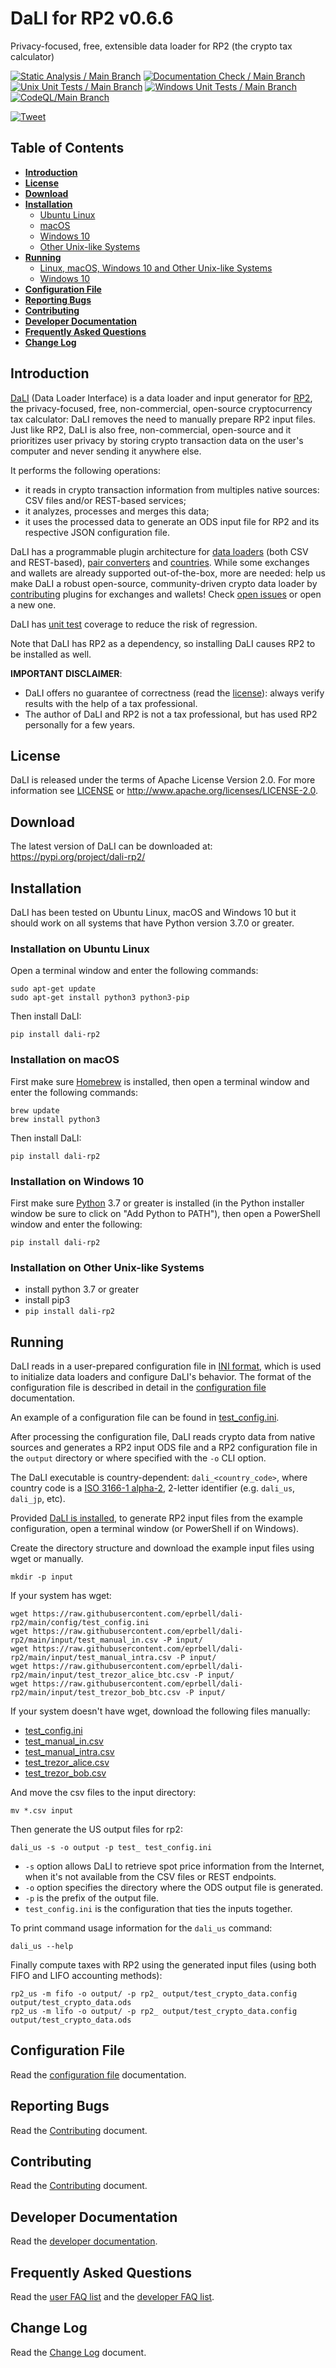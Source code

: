 <!--- Copyright 2022 eprbell --->

<!--- Licensed under the Apache License, Version 2.0 (the "License"); --->
<!--- you may not use this file except in compliance with the License. --->
<!--- You may obtain a copy of the License at --->

<!---     http://www.apache.org/licenses/LICENSE-2.0 --->

<!--- Unless required by applicable law or agreed to in writing, software --->
<!--- distributed under the License is distributed on an "AS IS" BASIS, --->
<!--- WITHOUT WARRANTIES OR CONDITIONS OF ANY KIND, either express or implied. --->
<!--- See the License for the specific language governing permissions and --->
<!--- limitations under the License. --->

# DaLI for RP2 v0.6.6

Privacy-focused, free, extensible data loader for RP2 (the crypto tax calculator)

[![Static Analysis / Main Branch](https://github.com/eprbell/dali-rp2/actions/workflows/static_analysis.yml/badge.svg)](https://github.com/eprbell/dali-rp2/actions/workflows/static_analysis.yml)
[![Documentation Check / Main Branch](https://github.com/eprbell/dali-rp2/actions/workflows/documentation_check.yml/badge.svg)](https://github.com/eprbell/dali-rp2/actions/workflows/documentation_check.yml)
[![Unix Unit Tests / Main Branch](https://github.com/eprbell/dali-rp2/actions/workflows/unix_unit_tests.yml/badge.svg)](https://github.com/eprbell/dali-rp2/actions/workflows/unix_unit_tests.yml)
[![Windows Unit Tests / Main Branch](https://github.com/eprbell/dali-rp2/actions/workflows/windows_unit_tests.yml/badge.svg)](https://github.com/eprbell/dali-rp2/actions/workflows/windows_unit_tests.yml)
[![CodeQL/Main Branch](https://github.com/eprbell/dali-rp2/actions/workflows/codeql-analysis.yml/badge.svg)](https://github.com/eprbell/dali-rp2/actions/workflows/codeql-analysis.yml)

[![Tweet](https://img.shields.io/twitter/url/http/shields.io.svg?style=social)](https://twitter.com/intent/tweet?text=I%20use%20RP2,%20the%20privacy-focused,%20open%20source,%20free,%20non-commercial%20crypto%20tax%20calculator&url=https://github.com/eprbell/rp2/?anything)

## Table of Contents
* **[Introduction](#introduction)**
* **[License](#license)**
* **[Download](#download)**
* **[Installation](#installation)**
  * [Ubuntu Linux](#installation-on-ubuntu-linux)
  * [macOS](#installation-on-macos)
  * [Windows 10](#installation-on-windows-10)
  * [Other Unix-like Systems](#installation-on-other-unix-like-systems)
* **[Running](#running)**
  * [Linux, macOS, Windows 10 and Other Unix-like Systems](#running-on-linux-macos-windows-10-and-other-unix-like-systems)
  * [Windows 10](#running-on-windows-10)
* **[Configuration File](#configuration-file)**
* **[Reporting Bugs](#reporting-bugs)**
* **[Contributing](#contributing)**
* **[Developer Documentation](#developer-documentation)**
* **[Frequently Asked Questions](#frequently-asked-questions)**
* **[Change Log](#change-log)**

## Introduction
[DaLI](https://github.com/eprbell/dali-rp2) (Data Loader Interface) is a data loader and input generator for [RP2](https://github.com/eprbell/rp2), the privacy-focused, free, non-commercial, open-source cryptocurrency tax calculator: DaLI removes the need to manually prepare RP2 input files. Just like RP2, DaLI is also free, non-commercial, open-source and it prioritizes user privacy by storing crypto transaction data on the user's computer and never sending it anywhere else.

It performs the following operations:
* it reads in crypto transaction information from multiples native sources: CSV files and/or REST-based services;
* it analyzes, processes and merges this data;
* it uses the processed data to generate an ODS input file for RP2 and its respective JSON configuration file.

DaLI has a programmable plugin architecture for [data loaders](https://github.com/eprbell/dali-rp2/blob/main/README.dev.md#data-loader-plugin-development) (both CSV and REST-based), [pair converters](https://github.com/eprbell/dali-rp2/blob/main/README.dev.md#pair-converter-plugin-development) and [countries](https://github.com/eprbell/dali-rp2/blob/main/README.dev.md#country-plugin-development). While some exchanges and wallets are already supported out-of-the-box, more are needed: help us make DaLI a robust open-source, community-driven crypto data loader by [contributing](https://github.com/eprbell/dali-rp2/tree/main/CONTRIBUTING.md#contributing-to-the-repository) plugins for exchanges and wallets! Check [open issues](https://github.com/eprbell/dali-rp2/issues) or open a new one.

DaLI has [unit test](https://github.com/eprbell/dali-rp2/tree/main/tests/) coverage to reduce the risk of regression.

Note that DaLI has RP2 as a dependency, so installing DaLI causes RP2 to be installed as well.

**IMPORTANT DISCLAIMER**:
* DaLI offers no guarantee of correctness (read the [license](https://github.com/eprbell/dali-rp2/tree/main/LICENSE)): always verify results with the help of a tax professional.
* The author of DaLI and RP2 is not a tax professional, but has used RP2 personally for a few years.

## License
DaLI is released under the terms of Apache License Version 2.0. For more information see [LICENSE](https://github.com/eprbell/dali-rp2/tree/main/LICENSE) or <http://www.apache.org/licenses/LICENSE-2.0>.

## Download
The latest version of DaLI can be downloaded at: <https://pypi.org/project/dali-rp2/>

## Installation
DaLI has been tested on Ubuntu Linux, macOS and Windows 10 but it should work on all systems that have Python version 3.7.0 or greater.

### Installation on Ubuntu Linux
Open a terminal window and enter the following commands:

```console
sudo apt-get update
sudo apt-get install python3 python3-pip
```

Then install DaLI:

```console
pip install dali-rp2
```

### Installation on macOS
First make sure [Homebrew](https://brew.sh) is installed, then open a terminal window and enter the following commands:

```console
brew update
brew install python3
```

Then install DaLI:

```console
pip install dali-rp2
```

### Installation on Windows 10
First make sure [Python](https://python.org) 3.7 or greater is installed (in the Python installer window be sure to click on "Add Python to PATH"), then open a PowerShell window and enter the following:

```console
pip install dali-rp2
```

### Installation on Other Unix-like Systems
* install python 3.7 or greater
* install pip3
* `pip install dali-rp2`

## Running
DaLI reads in a user-prepared configuration file in [INI format](https://en.wikipedia.org/wiki/INI_file), which is used to initialize data loaders and configure DaLI's behavior. The format of the configuration file is described in detail in the [configuration file](https://github.com/eprbell/dali-rp2/tree/main/docs/configuration_file.md) documentation.

An example of a configuration file can be found in [test_config.ini](https://github.com/eprbell/dali-rp2/tree/main/config/test_config.ini).

After processing the configuration file, DaLI reads crypto data from native sources and generates a RP2 input ODS file and a RP2 configuration file in the `output` directory or where specified with the `-o` CLI option.

The DaLI executable is country-dependent: `dali_<country_code>`, where country code is a [ISO 3166-1 alpha-2](https://en.wikipedia.org/wiki/ISO_3166-1_alpha-2), 2-letter identifier (e.g. `dali_us`, `dali_jp`, etc).

Provided [DaLI is installed](#installation), to generate RP2 input files from the example configuration, open a terminal window (or PowerShell if on Windows).

Create the directory structure and download the example input files using wget or manually.

```console
mkdir -p input
```

If your system has wget:

```console
wget https://raw.githubusercontent.com/eprbell/dali-rp2/main/config/test_config.ini
wget https://raw.githubusercontent.com/eprbell/dali-rp2/main/input/test_manual_in.csv -P input/
wget https://raw.githubusercontent.com/eprbell/dali-rp2/main/input/test_manual_intra.csv -P input/
wget https://raw.githubusercontent.com/eprbell/dali-rp2/main/input/test_trezor_alice_btc.csv -P input/
wget https://raw.githubusercontent.com/eprbell/dali-rp2/main/input/test_trezor_bob_btc.csv -P input/
```

If your system doesn't have wget, download the following files manually:
* [test_config.ini](https://github.com/eprbell/dali-rp2/tree/main/config/test_config.ini)
* [test_manual_in.csv](https://github.com/eprbell/dali-rp2/tree/main/input/test_manual_in.csv)
* [test_manual_intra.csv](https://github.com/eprbell/dali-rp2/tree/main/input/test_manual_intra.csv)
* [test_trezor_alice.csv](https://github.com/eprbell/dali-rp2/tree/main/input/test_trezor_alice_btc.csv)
* [test_trezor_bob.csv](https://github.com/eprbell/dali-rp2/tree/main/input/test_trezor_bob_btc.csv)

And move the csv files to the input directory:
```console
mv *.csv input
```

Then generate the US output files for rp2:
```console
dali_us -s -o output -p test_ test_config.ini
 ```

* `-s` option allows DaLI to retrieve spot price information from the Internet, when it's not available from the CSV files or REST endpoints.
* `-o` option specifies the directory where the ODS output file is generated.
* `-p` is the prefix of the output file.
* `test_config.ini` is the configuration that ties the inputs together.

To print command usage information for the `dali_us` command:

```console
dali_us --help
```

Finally compute taxes with RP2 using the generated input files (using both FIFO and LIFO accounting methods):

```console
rp2_us -m fifo -o output/ -p rp2_ output/test_crypto_data.config output/test_crypto_data.ods
rp2_us -m lifo -o output/ -p rp2_ output/test_crypto_data.config output/test_crypto_data.ods
```

## Configuration File
Read the [configuration file](https://github.com/eprbell/dali-rp2/tree/main/docs/configuration_file.md) documentation.

## Reporting Bugs
Read the [Contributing](https://github.com/eprbell/dali-rp2/tree/main/CONTRIBUTING.md#reporting-bugs) document.

## Contributing
Read the [Contributing](https://github.com/eprbell/dali-rp2/tree/main/CONTRIBUTING.md) document.

## Developer Documentation
Read the [developer documentation](https://github.com/eprbell/dali-rp2/tree/main/README.dev.md).

## Frequently Asked Questions
Read the [user FAQ list](https://github.com/eprbell/dali-rp2/tree/main/docs/user_faq.md) and the [developer FAQ list](https://github.com/eprbell/dali-rp2/tree/main/docs/developer_faq.md).

## Change Log
Read the [Change Log](https://github.com/eprbell/dali-rp2/tree/main/CHANGELOG.md) document.

